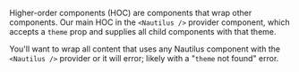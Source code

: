 Higher-order components (HOC) are components that wrap other components. Our main HOC in the `<Nautilus />` provider component, which accepts a `theme` prop and supplies all child components with that theme.

You'll want to wrap all content that uses any Nautilus component with the `<Nautilus />` provider or it will error; likely with a "`theme` not found" error.
